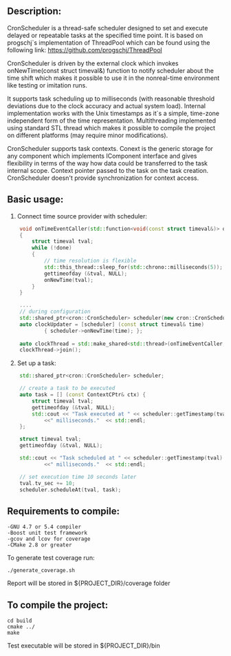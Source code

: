 ## Description:

CronScheduler is a thread-safe scheduler designed to set and execute delayed or repeatable tasks at the specified time point. It is based on progschj`s implementation of ThreadPool which can be found using the following link: https://github.com/progschj/ThreadPool

CronScheduler is driven by the external clock which invokes onNewTime(const struct timeval&) function to notify scheduler about the time shift which makes it possible  to use it in the nonreal-time environment like testing or imitation runs.

It supports task scheduling up to milliseconds (with reasonable threshold deviations due to the clock accuracy and actual system load). Internal implementation works with the Unix timestamps as it`s a simple, time-zone independent form of the time representation. Multithreading implemented using standard STL thread which makes it possible to compile the project on different platforms (may require minor modifications).

CronScheduler supports task contexts. Conext is the generic storage for any component which implements IComponent interface and gives flexibility in terms of the way how data could be transferred to the task internal scope. Context pointer passed to the task on the task creation. CronScheduler doesn't provide synchronization for context access.

## Basic usage:

1. Connect time source provider with scheduler:
```c++
    void onTimeEventCaller(std::function<void(const struct timeval&)> onNewTime)
    {
        struct timeval tval;
        while (!done)
        {
            // time resolution is flexible
            std::this_thread::sleep_for(std::chrono::milliseconds(5));
            gettimeofday (&tval, NULL);
            onNewTime(tval);
        }
    }

    ....
    // during configuration
    std::shared_ptr<cron::CronScheduler> scheduler(new cron::CronScheduler(WORKERS_AMOUNT));
    auto clockUpdater = [scheduler] (const struct timeval& time) 
            { scheduler->onNewTime(time); };
   
    auto clockThread = std::make_shared<std::thread>(onTimeEventCaller, clockUpdater);
    clockThread->join();
```
2. Set up a task:
```c++
    std::shared_ptr<cron::CronScheduler> scheduler;

    // create a task to be executed
    auto task = [] (const ContextCPtr& ctx) {
        struct timeval tval;
        gettimeofday (&tval, NULL);
        std::cout << "Task executed at " << scheduler::getTimestamp(tval)
            <<" milliseconds."  << std::endl;
    };

    struct timeval tval;
    gettimeofday (&tval, NULL);

    std::cout << "Task scheduled at " << scheduler::getTimestamp(tval)
            <<" milliseconds."  << std::endl;

    // set execution time 10 seconds later
    tval.tv_sec += 10; 
    scheduler.scheduleAt(tval, task);
```


## Requirements to compile:

    -GNU 4.7 or 5.4 compiler
    -Boost unit test framework
    -gcov and lcov for coverage
    -CMake 2.8 or greater

To generate test coverage run:

    ./generate_coverage.sh

Report will be stored in ${PROJECT_DIR}/coverage folder

## To compile the project:
	cd build
	cmake ../
	make

Test executable will be stored in ${PROJECT_DIR}/bin



    
